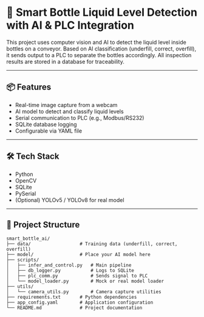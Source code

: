 # 🧪 Smart Bottle Liquid Level Detection with AI & PLC Integration

This project uses computer vision and AI to detect the liquid level inside bottles on a conveyor. Based on AI classification (underfill, correct, overfill), it sends output to a PLC to separate the bottles accordingly. All inspection results are stored in a database for traceability.

---

## 📦 Features

- Real-time image capture from a webcam
- AI model to detect and classify liquid levels
- Serial communication to PLC (e.g., Modbus/RS232)
- SQLite database logging
- Configurable via YAML file

---

## 🛠️ Tech Stack

- Python
- OpenCV
- SQLite
- PySerial
- (Optional) YOLOv5 / YOLOv8 for real model

---

## 📁 Project Structure

```plaintext
smart_bottle_ai/
├── data/                  # Training data (underfill, correct, overfill)
├── model/                 # Place your AI model here
├── scripts/
│   ├── infer_and_control.py   # Main pipeline
│   ├── db_logger.py           # Logs to SQLite
│   ├── plc_comm.py            # Sends signal to PLC
│   └── model_loader.py        # Mock or real model loader
├── utils/
│   └── camera_utils.py        # Camera capture utilities
├── requirements.txt       # Python dependencies
├── app_config.yaml        # Application configuration
└── README.md              # Project documentation
```
